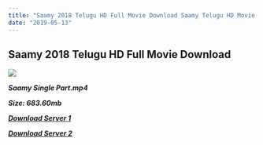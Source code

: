 ```yaml
---
title: "Saamy 2018 Telugu HD Full Movie Download Saamy Telugu HD Movie Download"
date: "2019-05-13"
---
```


## Saamy 2018 Telugu HD Full Movie Download

![](https://images.moviebuff.com/1f95dbcd-db1a-4c96-b88a-288ee3149641?w=1000)

**_Saamy Single Part.mp4_**

**_Size: 683.60mb_**

**_[Download Server 1](https://openload.co/f/E_KWxx10yf4)_**

**_[Download Server 2](https://openload.co/f/E_KWxx10yf4)_**
